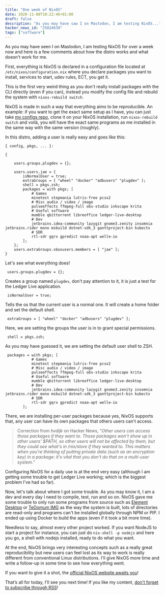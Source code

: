 ```yaml
---
title: "One week of NixOS"
date: 2020-11-08T10:22:46+01:00
draft: false
description: "As you may have saw I on Mastodon, I am testing NixOS..."
hacker_news_id: "25024639"
tags: ["software"]
---
```


As you may have seen I on Mastodon, I am testing NixOS for over a week now and here is a few comments about how the distro works and what doesn't work for me.

First, everything is NixOS is declared in a configuration file located at `/etc/nixos/configuration.nix` where you declare packages you want to install, services to start, udev rules, ECT, you get it.

This is the first very weird thing as you don't really install packages with the CLI directly (even if you can), instead you modify the config file and rebuild the system with `nixos-rebuild switch`.

NixOS is made in such a way that everything aims to be reproducible. An example: if you want to get the exact same setup as I have, you can just take [my configs repo](https://forge.tedomum.net/jae/nixos-configs), clone it on your NixOS installation, run `nixos-rebuild switch` and voilà, you will have the exact same programs as me installed in the same way with the same version (roughly).

In this distro, adding a user is really easy and goes like this:

```
{ config, pkgs, ... }:

{

    users.groups.plugdev = {};

    users.users.jae = {
        isNormalUser = true;
        extraGroups = [ "wheel" "docker" "adbusers" "plugdev" ];
        shell = pkgs.zsh;
        packages = with pkgs; [
            # Games
            minetest stepmania lutris-free pcsx2
            # Misc audio / video / image
            pulseeffects ffmpeg-full obs-studio inkscape krita
            # Useful software
            mumble qbittorrent libreoffice ledger-live-desktop
            # Dev
            jetbrains.idea-community lazygit gnome3.zenity insomnia jetbrains.rider mono msbuild dotnet-sdk_3 ganttproject-bin kubectx
            # SDR
            rtl-sdr gqrx gpredict noaa-apt welle-io
        ];
    };
    users.extraGroups.vboxusers.members = [ "jae" ];
}
```

Let's see what everything does!

```
 users.groups.plugdev = {};
```

Creates a group named `plugdev`, don't pay attention to it, it is just a test for the Ledger Live application.

```
 isNormalUser = true;
```

Tells the os that the current user is a normal one. It will create a home folder and set the default shell.

```
 extraGroups = [ "wheel" "docker" "adbusers" "plugdev" ];
```

Here, we are setting the groups the user is in to grant special permissions.

```
 shell = pkgs.zsh;
```

As you may have guessed it, we are setting the default user shell to ZSH.

```
 packages = with pkgs; [
            # Games
            minetest stepmania lutris-free pcsx2
            # Misc audio / video / image
            pulseeffects ffmpeg-full obs-studio inkscape krita
            # Useful software
            mumble qbittorrent libreoffice ledger-live-desktop
            # Dev
            jetbrains.idea-community lazygit gnome3.zenity insomnia jetbrains.rider mono msbuild dotnet-sdk_3 ganttproject-bin kubectx
            # SDR
            rtl-sdr gqrx gpredict noaa-apt welle-io
        ];
```

There, we are installing per-user packages because yes, NixOS supports that, any user can have its own packages that others users can't access.

> Correction from _hvdijk_ on Hacker News, "_Other users can access those packages if they want to. Those packages won't show up in other users' $PATH, so other users will not be affected by them, but they could see what's in /nix/store if they wanted to. This matters when you're thinking of putting private data (such as an encryption key) in a package: it's vital that you don't do that on a multi-user system._"

Configuring NixOS for a daily use is at the end very easy (although I am getting some trouble to get Ledger Live working; which is the biggest problem I've had so far).

Now, let's talk about where I got some trouble.
As you may know it, I am a dev and every day I need to compile, test, run and so on.
NixOS gave me some trouble to only run some programs from source such as [Element Desktop](https://element.io) or [TeDomum IMG](https://img.tedomum.net) as the way the system is built, lots of directories are read-only and programs can't be installed globally through NPM or PIP.
I ended up using Docker to build the apps (even if it took a bit more time).

Needless to say, almost every other project worked.
If you want NodeJS to start a project for instance, you can just do `nix-shell -p nodejs` and here you go, a shell with nodejs installed, ready to do what you want.

At the end, NixOS brings very interesting concepts such as a really great reproducibility but new users can feel lost as its way to work is really different from conventional Linux distributions.
I'll give NixOS more time and write a follow-up in some time to see how everything went.

If you want to give it a shot, the [official NixOS website awaits you](https://nixos.org/)!

That’s all for today,
I'll see you next time!
If you like my content, [don't forget to subscribe through RSS](/blog/index.xml)!
